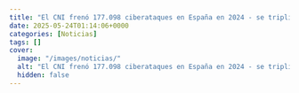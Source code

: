 ```yaml
---
title: "El CNI frenó 177.098 ciberataques en España en 2024 - se triplican los asaltos críticos de hackers rusos"
date: 2025-05-24T01:14:06+0000
categories: [Noticias]
tags: []
cover:
  image: "/images/noticias/"
  alt: "El CNI frenó 177.098 ciberataques en España en 2024 - se triplican los asaltos críticos de hackers rusos"
  hidden: false
---
```



